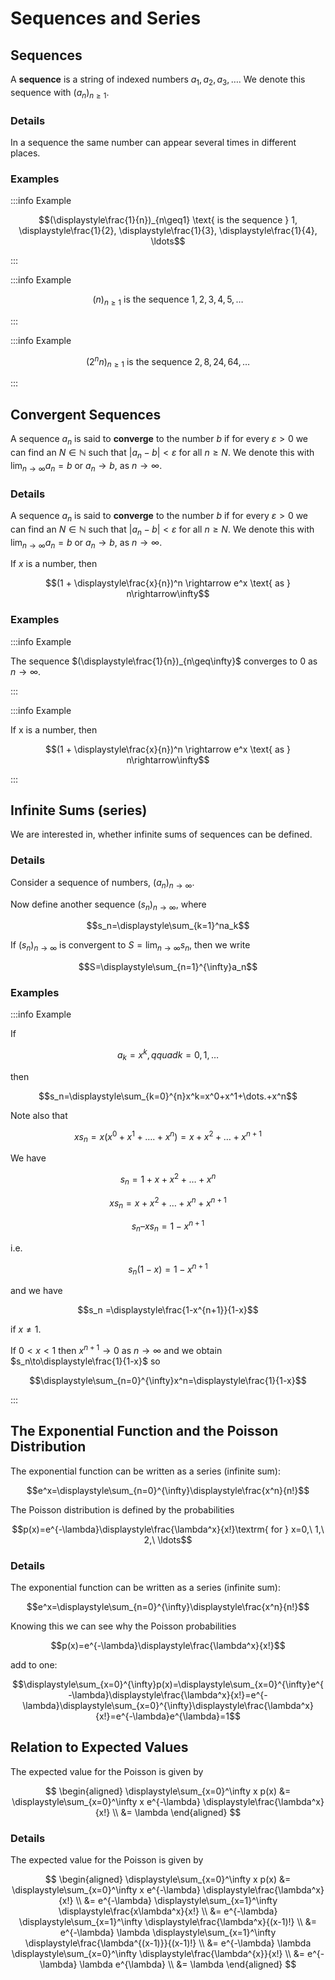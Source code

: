 # Sequences and Series

## Sequences

A **sequence** is a string of indexed numbers $a_1, a_2, a_3, \ldots$.
We denote this sequence with $(a_n)_{n\geq1}$.

### Details

In a sequence the same number can appear several times in different places.

### Examples

:::info Example

$$(\displaystyle\frac{1}{n})_{n\geq1} \text{ is the sequence } 1, \displaystyle\frac{1}{2}, \displaystyle\frac{1}{3}, \displaystyle\frac{1}{4}, \ldots$$

:::

:::info Example

$$(n)_{n\geq1} \text{ is the sequence } 1, 2, 3, 4, 5, \ldots$$

:::

:::info Example

$$(2^nn)_{n\geq1} \text{ is the sequence } 2, 8, 24, 64, \ldots$$

:::

## Convergent Sequences

A sequence $a_n$ is said to **converge** to the number $b$ if for every $\varepsilon >0$ we can find an $N\in \mathbb{N}$ such that $|a_n-b| < \varepsilon$ for all $n \geq N$.
We denote this with $\lim_{n\to\infty}a_n=b$ or $a_n\to b$, as $n\to\infty$.

### Details

A sequence $a_n$ is said to **converge** to the number $b$ if for every $\varepsilon >0$ we can find an $N\in \mathbb{N}$ such that $|a_n-b| < \varepsilon$ for all $n \geq N$.
We denote this with $\lim_{n\to\infty}a_n=b$ or $a_n\to b$, as $n\to\infty$.

If $x$ is a number, then

$$(1 + \displaystyle\frac{x}{n})^n \rightarrow e^x \text{ as } n\rightarrow\infty$$

### Examples

:::info Example

The sequence $(\displaystyle\frac{1}{n})_{n\geq\infty}$ converges to $0$ as $n\to\infty$.

:::

:::info Example

If x is a number, then

$$(1 + \displaystyle\frac{x}{n})^n \rightarrow e^x \text{ as } n\rightarrow\infty$$

:::

## Infinite Sums (series)

We are interested in, whether infinite sums of sequences can be defined.

### Details

Consider a sequence of numbers, $(a_n)_{n\to\infty}$.

Now define another sequence $(s_n)_{n\to\infty},$ where

$$s_n=\displaystyle\sum_{k=1}^na_k$$

If $(s_n)_{n\to\infty}$ is convergent to $S=\lim_{n\to\infty}s_n,$ then we write

$$S=\displaystyle\sum_{n=1}^{\infty}a_n$$

### Examples

:::info Example

If

$$a_k = x^k, qquad k=0,1,\dots$$

then

$$s_n=\displaystyle\sum_{k=0}^{n}x^k=x^0+x^1+\dots.+x^n$$

Note also that

$$xs_n=x(x^0+x^1+\dots.+x^n)= x + x^2 + \dots + x^{n+1}$$

We have

$$s_n = 1 + x + x^2 + \dots + x^n$$

$$xs_n = x + x^2 + \dots +x^n + x^{n+1}$$

$$s_n – xs_n = 1 - x^{n+1}$$

i.e.

$$s_n(1-x) = 1-x^{n+1}$$

and we have

$$s_n =\displaystyle\frac{1-x^{n+1}}{1-x}$$

if $x\neq1$.

If $0< x<1$ then $x^{n+1}\to 0$ as $n\to\infty$ and we obtain $s_n\to\displaystyle\frac{1}{1-x}$ so

$$\displaystyle\sum_{n=0}^{\infty}x^n=\displaystyle\frac{1}{1-x}$$

:::

## The Exponential Function and the Poisson Distribution

The exponential function can be written as a series (infinite sum):

$$e^x=\displaystyle\sum_{n=0}^{\infty}\displaystyle\frac{x^n}{n!}$$

The Poisson distribution is defined by the probabilities

$$p(x)=e^{-\lambda}\displaystyle\frac{\lambda^x}{x!}\textrm{ for } x=0,\ 1,\ 2,\ \ldots$$

### Details

The exponential function can be written as a series (infinite sum):

$$e^x=\displaystyle\sum_{n=0}^{\infty}\displaystyle\frac{x^n}{n!}$$

Knowing this we can see why the Poisson probabilities

$$p(x)=e^{-\lambda}\displaystyle\frac{\lambda^x}{x!}$$

add to one:

$$\displaystyle\sum_{x=0}^{\infty}p(x)=\displaystyle\sum_{x=0}^{\infty}e^{-\lambda}\displaystyle\frac{\lambda^x}{x!}=e^{-\lambda}\displaystyle\sum_{x=0}^{\infty}\displaystyle\frac{\lambda^x}{x!}=e^{-\lambda}e^{\lambda}=1$$

## Relation to Expected Values

The expected value for the Poisson is given by

$$
\begin{aligned}
  \displaystyle\sum_{x=0}^\infty x p(x) &= \displaystyle\sum_{x=0}^\infty x e^{-\lambda} \displaystyle\frac{\lambda^x}{x!} \\
  &= \lambda
\end{aligned}
$$

### Details

The expected value for the Poisson is given by

$$
\begin{aligned}
  \displaystyle\sum_{x=0}^\infty x p(x) &= \displaystyle\sum_{x=0}^\infty x e^{-\lambda} \displaystyle\frac{\lambda^x}{x!} \\
  &= e^{-\lambda} \displaystyle\sum_{x=1}^\infty \displaystyle\frac{x\lambda^x}{x!} \\
  &= e^{-\lambda} \displaystyle\sum_{x=1}^\infty \displaystyle\frac{\lambda^x}{(x-1)!} \\
  &= e^{-\lambda} \lambda \displaystyle\sum_{x=1}^\infty \displaystyle\frac{\lambda^{(x-1)}}{(x-1)!} \\
  &= e^{-\lambda} \lambda \displaystyle\sum_{x=0}^\infty \displaystyle\frac{\lambda^{x}}{x!} \\
  &= e^{-\lambda} \lambda e^{\lambda} \\
  &= \lambda
\end{aligned}
$$
